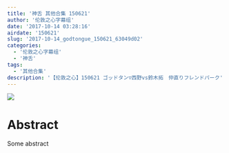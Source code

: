 ```yaml
---
title: '神舌 其他合集 150621'
author: '伦敦之心字幕组'
date: '2017-10-14 03:28:16'
airdate: '150621'
slug: '2017-10-14_godtongue_150621_63049d02'
categories: 
  - '伦敦之心字幕组'
  - '神舌'
tags: 
  - '其他合集'
description: '【伦敦之心】150621 ゴッドタン▽西野vs鈴木拓　仲直りフレンドパーク'
---
```


![](https://i.imgur.com/rvtJeIA.jpg)
# Abstract
Some abstract
